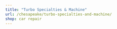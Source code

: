 ```yaml
---
title: "Turbo Specialties & Machine"
url: /chesapeake/turbo-specialties-and-machine/
shop: car repair
---
```

